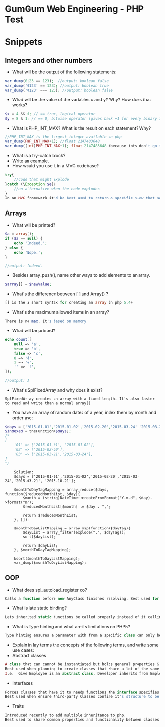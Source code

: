 # GumGum Web Engineering - PHP Test
# Snippets

Integers and other numbers
--------------------------
- What will be the output of the following statements:
```php
var_dump(0123 == 123);  //output: boolean false
var_dump('0123' == 123); //output: boolean true
var_dump('0123' === 123); //output: boolean false
```
- What will be the value of the variables x and y? Why? How does that works?
```php
$x = 4 && 6; // == true, logical operator 
$y = 8 & 1; // == 0, bitwise operator (gives back +1 for every binary 1 that matches in the same digit column)
```
- What is PHP_INT_MAX? What is the result on each statement? Why?
```php
//PHP_INT_MAX is the largest integer available in php
var_dump(PHP_INT_MAX+1); //float 2147483648
var_dump((int)PHP_INT_MAX+1); float 2147483648 (because ints don't go that high on a 32 bit system)
```
- What is a try-catch block?
 - Write an example.
 - How would you use it in a MVC codebase?
```php
try{
    //code that might explode
}catch (\Exception $e){
    //an alternative when the code explodes
}
In an MVC framework it'd be best used to return a specific view that says something like "OOPS! That dinosaurs broke this page"
```

Arrays
------
- What will be printed?
```php
$a = array();
if ($a == null) {
    echo 'Indeed.';
} else {
    echo 'Nope.';
}
```
```php
//output: Indeed.
```
- Besides array_push(), name other ways to add elements to an array.
```php
$array[] = $newValue;
```
- What's the difference between [ ] and Array() ?
```php
[] is the a short syntax for creating an array in php 5.4+
```
- What's the maximum allowed items in an array?
```php
There is no max. It's based on memory
```
- What will be printed?
```php
echo count([
    null => 'a',
    true => 'b',
    false => 'c',
    0 => 'd',
    1 => 'e',
    '' => 'f',
]);
```
```php
//output: 3
```
- What's SplFixedArray and why does it exist?
```
SplFixedArray creates an array with a fixed length. It's also faster to read and write than a normal array()
```
- You have an array of random dates of a year, index them by month and order asc:
```php
$days = ['2015-01-01','2015-01-02','2015-02-20','2015-03-24','2015-03-21', ...];
$indexed = theFunction($days);
/*
[
    '01' => ['2015-01-01', '2015-01-02'],
    '02' => ['2015-02-20'],
    '03' => ['2015-03-21','2015-03-24'],
]
*/
```

        Solution:
        $days = ['2015-01-01','2015-01-02','2015-02-20','2015-03-24','2015-03-21', '2015-10-21'];
        
        $monthToDayTagMapping = array_reduce($days, function($reducedMonthList, $day){
            $month = (string)DateTime::createFromFormat("Y-m-d", $day)->format("m");
            $reducedMonthList[$month] .= $day . ",";
        
            return $reducedMonthList;
        }, []);
        
        $monthToDayListMapping = array_map(function($dayTag){
            $dayList = array_filter(explode(",", $dayTag));
            sort($dayList);
        
            return $dayList;
        }, $monthToDayTagMapping);
        
        ksort($monthToDayListMapping);
        var_dump($monthToDayListMapping);
OOP
---
- What does spl_autoload_register do?
```php
Calls a function before new AnyClass finishes resolving. Best used for autoloading classes
```
- What is late static binding?
```php
Lets inherited static functions be called properly instead of it calling it's parents.
```
- What is Type hinting and what are its limitations on PHP5?
```php
Type hinting ensures a parameter with from a specific class can only be accepted. Type hinting in php sucks when trying to do it with strings or ints.
```
- Explain in lay terms the concepts of the following terms, and write some use cases:
 - Abstract classes
```php
A class that can cannot be instantiated but holds general properties & functions for inherited classes.  
Best used when planning to create classes that share a lot of the same functionality.
I.e.  Give Employee is an abstract class, Developer inherits from Employee & Designer inherits from Employee. Developer & Designer will inherit Employee based properties and functionality when created, but Employee can never be created because it was decided it's too general of a class.
```
 - Interfaces
```php
Forces classes that have it to needs functions the interface specifies. 
Best used when ensure third-party Classes confine it's structure to be used with a First-Party Library.
```
 - Traits
```php
Introduced recently to add multiple inheritance to php. 
Best used to share common properties and functionality between classes
```